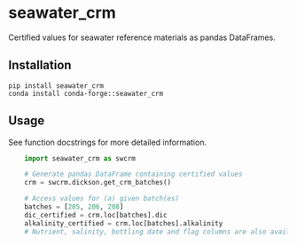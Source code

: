 # seawater_crm

Certified values for seawater reference materials as pandas DataFrames.

## Installation

    pip install seawater_crm
    conda install conda-forge::seawater_crm

## Usage

See function docstrings for more detailed information.

```python
    import seawater_crm as swcrm

    # Generate pandas DataFrame containing certified values
    crm = swcrm.dickson.get_crm_batches()

    # Access values for (a) given batch(es)
    batches = [205, 206, 208]
    dic_certified = crm.loc[batches].dic
    alkalinity_certified = crm.loc[batches].alkalinity
    # Nutrient, salinity, bottling date and flag columns are also available
```
